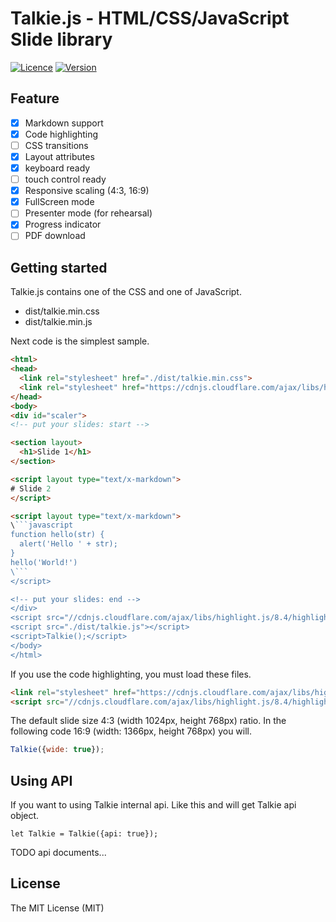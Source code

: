 Talkie.js - HTML/CSS/JavaScript Slide library
====================

[![Licence](http://img.shields.io/badge/license-MIT-000000.svg?style=flat-square)](https://npmjs.org/package/Talkie)
[![Version](http://img.shields.io/npm/v/Talkie.svg?style=flat-square)](https://npmjs.org/package/Talkie)

## Feature

- [x] Markdown support
- [x] Code highlighting
- [ ] CSS transitions
- [x] Layout attributes
- [x] keyboard ready
- [ ] touch control ready
- [x] Responsive scaling (4:3, 16:9)
- [x] FullScreen mode
- [ ] Presenter mode (for rehearsal)
- [x] Progress indicator
- [ ] PDF download

## Getting started

Talkie.js contains one of the CSS and one of JavaScript.

- dist/talkie.min.css
- dist/talkie.min.js

Next code is the simplest sample.

```html
<html>
<head>
  <link rel="stylesheet" href="./dist/talkie.min.css">
  <link rel="stylesheet" href="https://cdnjs.cloudflare.com/ajax/libs/highlight.js/8.4/styles/monokai_sublime.min.css">
</head>
<body>
<div id="scaler">
<!-- put your slides: start -->

<section layout>
  <h1>Slide 1</h1>
</section>

<script layout type="text/x-markdown">
# Slide 2
</script>

<script layout type="text/x-markdown">
\```javascript
function hello(str) {
  alert('Hello ' + str);
}
hello('World!')
\```
</script>

<!-- put your slides: end -->
</div>
<script src="//cdnjs.cloudflare.com/ajax/libs/highlight.js/8.4/highlight.min.js"></script>
<script src="./dist/talkie.js"></script>
<script>Talkie();</script>
</body>
</html>
```

If you use the code highlighting, you must load these files.

```html
<link rel="stylesheet" href="https://cdnjs.cloudflare.com/ajax/libs/highlight.js/8.4/styles/monokai_sublime.min.css">
<script src="//cdnjs.cloudflare.com/ajax/libs/highlight.js/8.4/highlight.min.js"></script>
```

The default slide size 4:3 (width 1024px, height 768px) ratio. In the following code 16:9 (width: 1366px, height 768px) you will.

```javascript
Talkie({wide: true});
```

## Using API

If you want to using Talkie internal api. Like this and will get Talkie api object.

```
let Talkie = Talkie({api: true});
```

TODO api documents...

## License

The MIT License (MIT)

